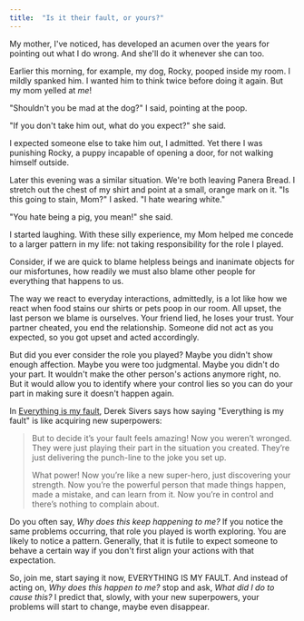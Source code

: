 ```yaml
---
title:  "Is it their fault, or yours?" 
--- 
```

My mother, I've noticed, has developed an acumen over the years for pointing out what I do wrong. And she'll do it whenever she can too.  

Earlier this morning, for example, my dog, Rocky, pooped inside my room. I mildly spanked him. I wanted him to think twice before doing it again. But my mom yelled at *me*!

"Shouldn't you be mad at the dog?" I said, pointing at the poop.  

"If you don't take him out, what do you expect?" she said. 

I expected someone else to take him out, I admitted. Yet there I was punishing Rocky, a puppy incapable of opening a door, for not walking himself outside. 

Later this evening was a similar situation. We're both leaving Panera Bread. I stretch out the chest of my shirt and point at a small, orange mark on it. "Is this going to stain, Mom?" I asked. "I hate wearing white."

"You hate being a pig, you mean!" she said. 

I started laughing. With these silly experience, my Mom helped me concede to a larger pattern in my life: not taking responsibility for the role I played.

Consider, if we are quick to blame helpless beings and inanimate objects for our misfortunes, how readily we must also blame other people for everything that happens to us.

The way we react to everyday interactions, admittedly, is a lot like how we react when food stains our shirts or pets poop in our room. All upset, the last person we blame is ourselves. Your friend lied, he loses your trust. Your partner cheated, you end the relationship. Someone did not act as you expected, so you got upset and acted accordingly. 

But did you ever consider the role you played? Maybe you didn't show enough affection. Maybe you were too judgmental. Maybe you didn't do your part. It wouldn't make the other person's actions anymore right, no. But it would allow you to identify where your control lies so you can do your part in making sure it doesn't happen again. 

In [Everything is my fault](https://sivers.org/my-fault), Derek Sivers says how saying "Everything is my fault" is like acquiring new superpowers:

>But to decide it’s your fault feels amazing! Now you weren’t wronged. They were just playing their part in the situation you created. They’re just delivering the punch-line to the joke you set up.
>
>What power! Now you’re like a new super-hero, just discovering your strength. Now you’re the powerful person that made things happen, made a mistake, and can learn from it. Now you’re in control and there’s nothing to complain about.

Do you often say, *Why does this keep happening to me?* If you notice the same problems occurring, that role you played is worth exploring. You are likely to notice a pattern. Generally, that it is futile to expect someone to behave a certain way if you don't first align your actions with that expectation. 

So, join me, start saying it now, EVERYTHING IS MY FAULT. And instead of acting on, *Why does this happen to me?* stop and ask, *What did I do to cause this?* I predict that, slowly, with your new superpowers, your problems will start to change, maybe even disappear. 


